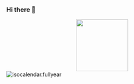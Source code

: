 ### Hi there 👋

<div align="center"> <img height="137px" src="https://github-readme-stats.vercel.app/api?username=Da-Zhao1997&hide_title=true&hide_border=true&show_icons=trueline_height=21&text_color=000&icon_color=000&bg_color=0,ea6161,ffc64d,fffc4d,52fa5a&theme=graywhite" /> </div>

<!-- ![Yearly activity](https://github.com/Da-Zhao1997/Da-Zhao1997/github-metrics/isocalendar.fullyear.svg) -->

<img src="https://cdn.jsdelivr.net/gh/Da-Zhao1997/Da-Zhao1997/github-metrics/isocalendar.fullyear.svg" alt="isocalendar.fullyear" />

<!-- 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 -->
<!--
**Da-Zhao1997/Da-Zhao1997** is a ✨ _special_ ✨ repository because its `README.md` (this file) appears on your GitHub profile.

Here are some ideas to get you started:

- 🔭 I’m currently working on ...
- 🌱 I’m currently learning ...
- 👯 I’m looking to collaborate on ...
- 🤔 I’m looking for help with ...
- 💬 Ask me about ...
- 📫 How to reach me: ...
- 😄 Pronouns: ...
- ⚡ Fun fact: ...
-->
